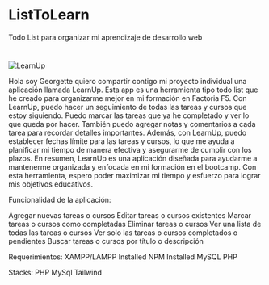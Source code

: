# ListToLearn
Todo List para organizar mi aprendizaje de desarrollo web
# 


![LearnUp](https://user-images.githubusercontent.com/117080768/224729398-d4b77eb7-445f-4177-b22c-4122a0e3f648.png)


Hola soy Georgette quiero compartir contigo  mi proyecto individual una aplicación llamada LearnUp. 
Esta app es una herramienta tipo todo list que he creado para organizarme mejor en mi formación en Factoria F5.
Con LearnUp, puedo hacer un seguimiento de todas las tareas y cursos que estoy siguiendo.
Puedo marcar las tareas que ya he completado y ver lo que queda por hacer.
También puedo agregar notas y comentarios a cada tarea para recordar detalles importantes.
Además, con LearnUp, puedo establecer fechas límite para las tareas y cursos, lo que me ayuda a
planificar mi tiempo de manera efectiva y asegurarme de cumplir con los plazos.
En resumen, LearnUp es una aplicación diseñada para ayudarme a mantenerme organizada y enfocada en mi formación en el bootcamp.
Con esta herramienta, espero poder maximizar mi tiempo y esfuerzo para lograr mis objetivos educativos.


Funcionalidad de la aplicación:

Agregar nuevas tareas o cursos
Editar tareas o cursos existentes
Marcar tareas o cursos como completadas
Eliminar tareas o cursos
Ver una lista de todas las tareas o cursos
Ver solo las tareas o cursos completados o pendientes
Buscar tareas o cursos por título o descripción


Requerimientos:
XAMPP/LAMPP Installed
NPM Installed
MySQL
PHP


Stacks:
PHP
MySql
Tailwind
